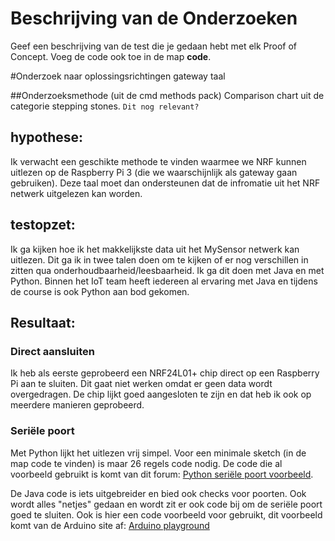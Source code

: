 Beschrijving van de Onderzoeken
===============================

Geef een beschrijving van de test die je gedaan hebt met elk Proof of Concept. Voeg 
 de code ook toe in de map **code**.
 
#Onderzoek naar oplossingsrichtingen gateway taal

##Onderzoeksmethode (uit de cmd methods pack)
Comparison chart uit de categorie stepping stones. 
`Dit nog relevant?`

## hypothese:
Ik verwacht een geschikte methode te vinden waarmee we NRF kunnen uitlezen op de Raspberry Pi 3 (die we waarschijnlijk als gateway gaan gebruiken). Deze taal moet dan ondersteunen dat de infromatie uit het NRF netwerk uitgelezen kan worden.

## testopzet:
Ik ga kijken hoe ik het makkelijkste data uit het MySensor netwerk kan uitlezen. Dit ga ik in twee talen doen om te kijken of er nog verschillen in zitten qua onderhoudbaarheid/leesbaarheid. Ik ga dit doen met Java en met Python. Binnen het IoT team heeft iedereen al ervaring met Java en tijdens de course is ook Python aan bod gekomen.
 
## Resultaat: 

### Direct aansluiten
Ik heb als eerste geprobeerd een NRF24L01+ chip direct op een Raspberry Pi aan te sluiten. Dit gaat niet werken omdat er geen data wordt overgedragen. De chip lijkt goed aangesloten te zijn en dat heb ik ook op meerdere manieren geprobeerd. 

### Seriële poort
Met Python lijkt het uitlezen vrij simpel. Voor een minimale sketch (in de map code te vinden) is maar 26 regels code nodig. De code die al voorbeeld gebruikt is komt van dit forum: [Python seriële poort voorbeeld](https://forum.arduino.cc/index.php?topic=410574.0).

De Java code is iets uitgebreider en bied ook checks voor poorten. Ook wordt alles "netjes" gedaan en wordt zit er ook code bij om de seriële poort goed te sluiten. Ook is hier een code voorbeeld voor gebruikt, dit voorbeeld komt van de Arduino site af: [Arduino playground](https://playground.arduino.cc/Interfacing/Java)